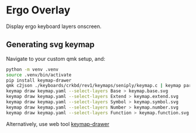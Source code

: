 # Ergo Overlay

Display ergo keyboard layers onscreen.

## Generating svg keymap

Navigate to your custom qmk setup, and:

```bash
python -m venv .venv 
source .venv/bin/activate
pip install keymap-drawer
qmk c2json ./keyboards/crkbd/rev1/keymaps/seniply/keymap.c | keymap parse --layer-names Base Extend Symbol Number Function  -c 12 -q - > keymap.yaml
keymap draw keymap.yaml --select-layers Base > keymap.base.svg
keymap draw keymap.yaml --select-layers Extend > keymap.extend.svg
keymap draw keymap.yaml --select-layers Symbol > keymap.symbol.svg
keymap draw keymap.yaml --select-layers Number > keymap.number.svg
keymap draw keymap.yaml --select-layers Function > keymap.function.svg
```

Alternatively, use web tool [keymap-drawer](https://keymap-drawer.streamlit.app/)
